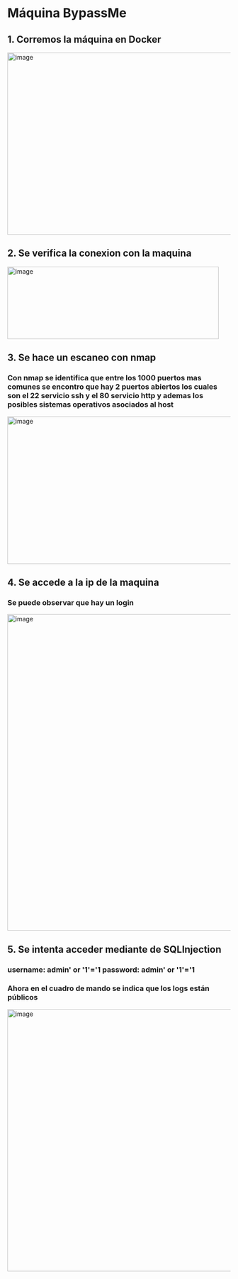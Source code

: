 <h1>Máquina BypassMe</h1>

<h2>1. Corremos la máquina en Docker</h2>

<img width="522" height="410" alt="image" src="https://github.com/user-attachments/assets/9e193642-051b-4694-8786-eba950c6ae9c" />

<h2>2. Se verifica la conexion con la maquina</h2>
<img width="477" height="163" alt="image" src="https://github.com/user-attachments/assets/8b6c49d2-435b-4f62-ae6d-5d7af2271da8" />
<h2>3. Se hace un escaneo con nmap</h2>
<h3>Con nmap se identifica que entre los 1000 puertos mas comunes se encontro que hay 2 puertos abiertos los cuales son el 22 servicio ssh y el 80 servicio http y ademas los posibles sistemas operativos asociados al host</h3>
<img width="988" height="332" alt="image" src="https://github.com/user-attachments/assets/83708653-7242-4a5c-aa07-d523e9e9a4ad" />
<h2>4. Se accede a la ip de la maquina</h2>
<h3>Se puede observar que hay un login</h3>
<img width="1173" height="712" alt="image" src="https://github.com/user-attachments/assets/e065422e-8dcd-4a35-bea3-bcacce39e12c" />
<h2>5. Se intenta acceder mediante de SQLInjection</h2>
<h3>username: admin' or '1'='1
password: admin' or '1'='1</h3>
<h3>Ahora en el cuadro de mando se indica que los logs están públicos</h3>
<img width="1176" height="590" alt="image" src="https://github.com/user-attachments/assets/a134fb26-8f0b-4f99-ad31-ccb0ae8fc0c3" />

